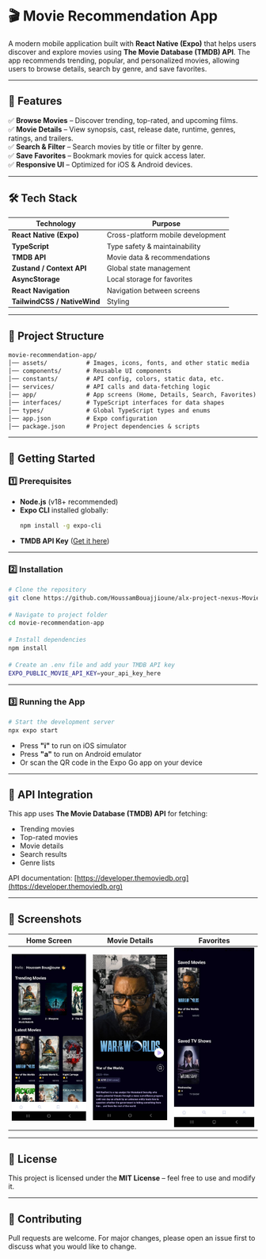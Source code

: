 # 🎬 Movie Recommendation App

A modern mobile application built with **React Native (Expo)** that helps users discover and explore movies using **The Movie Database (TMDB) API**. The app recommends trending, popular, and personalized movies, allowing users to browse details, search by genre, and save favorites.

---

## 🚀 Features

✅ **Browse Movies** – Discover trending, top-rated, and upcoming films.  
✅ **Movie Details** – View synopsis, cast, release date, runtime, genres, ratings, and trailers.  
✅ **Search & Filter** – Search movies by title or filter by genre.  
✅ **Save Favorites** – Bookmark movies for quick access later.  
✅ **Responsive UI** – Optimized for iOS & Android devices.

---

## 🛠 Tech Stack

| Technology      | Purpose |
|-----------------|---------|
| **React Native (Expo)** | Cross-platform mobile development |
| **TypeScript**  | Type safety & maintainability |
| **TMDB API**    | Movie data & recommendations |
| **Zustand / Context API** | Global state management |
| **AsyncStorage** | Local storage for favorites |
| **React Navigation** | Navigation between screens |
| **TailwindCSS / NativeWind** | Styling |

---

## 📂 Project Structure

```
movie-recommendation-app/
│── assets/           # Images, icons, fonts, and other static media
│── components/       # Reusable UI components
│── constants/        # API config, colors, static data, etc.
│── services/         # API calls and data-fetching logic
│── app/              # App screens (Home, Details, Search, Favorites)
│── interfaces/       # TypeScript interfaces for data shapes
│── types/            # Global TypeScript types and enums
│── app.json          # Expo configuration
│── package.json      # Project dependencies & scripts
```

---

## 🔑 Getting Started

### 1️⃣ Prerequisites
- **Node.js** (v18+ recommended)  
- **Expo CLI** installed globally:  
  ```bash
  npm install -g expo-cli
  ```
- **TMDB API Key** ([Get it here](https://www.themoviedb.org/documentation/api))

---

### 2️⃣ Installation

```bash
# Clone the repository
git clone https://github.com/HoussamBouajjioune/alx-project-nexus-Movie-Recommendation-App.git

# Navigate to project folder
cd movie-recommendation-app

# Install dependencies
npm install

# Create an .env file and add your TMDB API key
EXPO_PUBLIC_MOVIE_API_KEY=your_api_key_here
```

---

### 3️⃣ Running the App

```bash
# Start the development server
npx expo start
```

- Press **"i"** to run on iOS simulator  
- Press **"a"** to run on Android emulator  
- Or scan the QR code in the Expo Go app on your device

---

## 📡 API Integration

This app uses **The Movie Database (TMDB) API** for fetching:  
- Trending movies  
- Top-rated movies  
- Movie details  
- Search results  
- Genre lists

API documentation: [https://developer.themoviedb.org](https://developer.themoviedb.org)

---

## 📸 Screenshots

| Home Screen | Movie Details | Favorites |
|-------------|--------------|-----------|
| ![Home](assets/screenshots/home.png) | ![Details](assets/screenshots/details.png) | ![Favorites](assets/screenshots/favorites.png) |

---

## 📜 License

This project is licensed under the **MIT License** – feel free to use and modify it.

---

## 🤝 Contributing

Pull requests are welcome. For major changes, please open an issue first to discuss what you would like to change.
